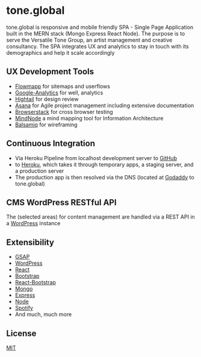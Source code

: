 # tone.global

tone.global is responsive and mobile friendly SPA - Single Page Application built in the MERN stack (Mongo Express React Node). The purpose is to serve the Versatile Tone Group, an artist management and creative consultancy. The SPA integrates UX and analytics to stay in touch with its demographics and help it scale accordingly 

## UX Development Tools

- [Flowmapp](https://www.flowmapp.com/) for sitemaps and userflows
- [Google-Analytics](https://analytics.google.com/) for well, analytics
- [Hightail](https://spaces.hightail.com/) for design review
- [Asana](https://app.asana.com/) for Agile project management including extensive documentation
- [Browserstack](https://www.browserstack.com/) for cross browser testing
- [MindNode](https://apps.apple.com/us/app/mindnode-mind-map/) a mind mapping tool for Information Architecture
- [Balsamiq](https://balsamiq.com/) for wireframing

## Continuous Integration

- Via Heroku Pipeline from localhost development server to [GitHub](https://github.com/) 
- to [Heroku](https://dashboard.heroku.comlines/), which takes it through temporary apps, a staging server, and a production server
- The production app is then resolved via the DNS (located at [Godaddy](https://godaddy.com) to tone.global)

## CMS WordPress RESTful API

The (selected areas) for content management are handled via a REST API in a [WordPress](https://versatileco.me/wp-admin) instance

## Extensibility

- [GSAP](https://greensock.com/)
- [WordPress](https://developer.wordpress.org/rest-api/)
- [React](https://reactjs.org/)
- [Bootstrap](https://getbootstrap.com/)
- [React-Bootstrap](https://react-bootstrap.github.io/)
- [Mongo](https://www.mongodb.com/)
- [Express](https://expressjs.com/)
- [Node](https://nodejs.org/en/)
- [Spotify](https://developer.spotify.com/documentation/web-api/)
- And much, much more




## License
[MIT](https://choosealicense.com/licenses/mit/)